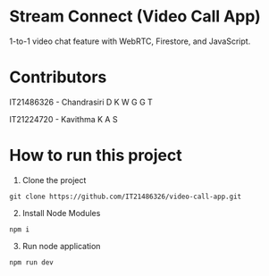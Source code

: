 # Stream Connect (Video Call App)
1-to-1 video chat feature with WebRTC, Firestore, and JavaScript. 

# Contributors
IT21486326 - Chandrasiri D K W G G T

IT21224720 - Kavithma K A S

# How to run this project

1. Clone the project
```
git clone https://github.com/IT21486326/video-call-app.git
```
2. Install Node Modules
```
npm i
``` 
3. Run node application
```
npm run dev
```
